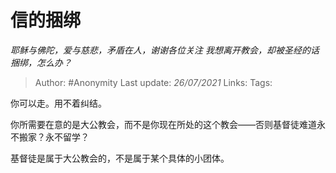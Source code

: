 # 信的捆绑
*耶稣与佛陀，爱与慈悲，矛盾在人，谢谢各位关注 我想离开教会，却被圣经的话捆绑，怎么办？*

> Author: #Anonymity 
> Last update: *26/07/2021* 
> Links:
> Tags:  

你可以走。用不着纠结。

你所需要在意的是大公教会，而不是你现在所处的这个教会——否则基督徒难道永不搬家？永不留学？

基督徒是属于大公教会的，不是属于某个具体的小团体。